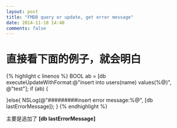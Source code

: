 ```yaml
---
layout: post
title: "FMDB query or update, get error message"
date: 2014-11-18 14:40
comments: false
---
```


直接看下面的例子，就会明白
============

{% highlight c linenos %}
BOOL ab = [db executeUpdateWithFormat:@"insert into users(name) values(%@)", @"test"];
if (ab) {
    
}else{
    NSLog(@"#########insert error message:%@", [db lastErrorMessage]);
}
{% endhighlight %}

主要是追加了 **[db lastErrorMessage]**
